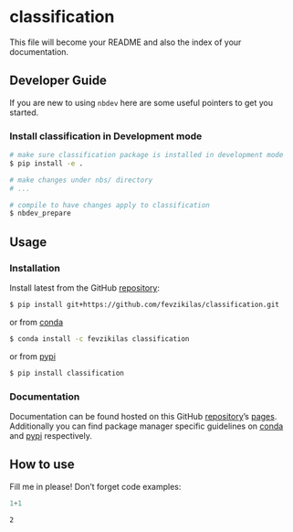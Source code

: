 # classification


<!-- WARNING: THIS FILE WAS AUTOGENERATED! DO NOT EDIT! -->

This file will become your README and also the index of your
documentation.

## Developer Guide

If you are new to using `nbdev` here are some useful pointers to get you
started.

### Install classification in Development mode

``` sh
# make sure classification package is installed in development mode
$ pip install -e .

# make changes under nbs/ directory
# ...

# compile to have changes apply to classification
$ nbdev_prepare
```

## Usage

### Installation

Install latest from the GitHub
[repository](https://github.com/fevzikilas/classification):

``` sh
$ pip install git+https://github.com/fevzikilas/classification.git
```

or from [conda](https://anaconda.org/fevzikilas/classification)

``` sh
$ conda install -c fevzikilas classification
```

or from [pypi](https://pypi.org/project/classification/)

``` sh
$ pip install classification
```

### Documentation

Documentation can be found hosted on this GitHub
[repository](https://github.com/fevzikilas/classification)’s
[pages](https://fevzikilas.github.io/classification/). Additionally you
can find package manager specific guidelines on
[conda](https://anaconda.org/fevzikilas/classification) and
[pypi](https://pypi.org/project/classification/) respectively.

## How to use

Fill me in please! Don’t forget code examples:

``` python
1+1
```

    2
